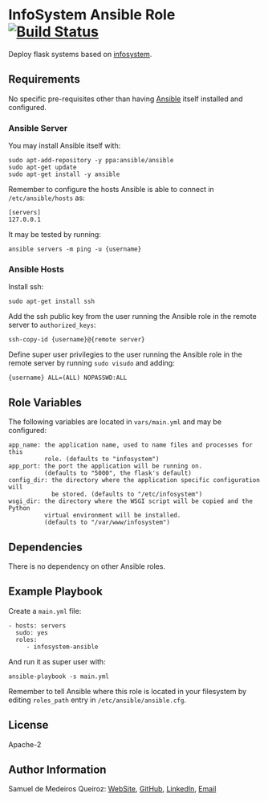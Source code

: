 # InfoSystem Ansible Role [![Build Status](https://travis-ci.org/samueldmq/infosystem-ansible.svg?branch=master)](https://travis-ci.org/samueldmq/infosystem-ansible)

Deploy flask systems based on
[infosystem](https://github.com/samueldmq/infosystem).

## Requirements

No specific pre-requisites other than having [Ansible](https://www.ansible.com)
itself installed and configured.

### Ansible Server

You may install Ansible itself with:

    sudo apt-add-repository -y ppa:ansible/ansible
    sudo apt-get update
    sudo apt-get install -y ansible

Remember to configure the hosts Ansible is able to connect in
`/etc/ansible/hosts` as:

    [servers]
    127.0.0.1

It may be tested by running:

    ansible servers -m ping -u {username}

### Ansible Hosts

Install ssh:

    sudo apt-get install ssh

Add the ssh public key from the user running the Ansible role in the remote
server to `authorized_keys`:

    ssh-copy-id {username}@{remote server}

Define super user privilegies to the user running the Ansible role in the
remote server by running `sudo visudo` and adding:

    {username} ALL=(ALL) NOPASSWD:ALL

## Role Variables

The following variables are located in `vars/main.yml` and may be configured:

    app_name: the application name, used to name files and processes for this
              role. (defaults to "infosystem")
    app_port: the port the application will be running on.
              (defaults to "5000", the flask's default)
    config_dir: the directory where the application specific configuration will
                be stored. (defaults to "/etc/infosystem")
    wsgi_dir: the directory where the WSGI script will be copied and the Python
              virtual environment will be installed.
              (defaults to "/var/www/infosystem")

## Dependencies

There is no dependency on other Ansible roles.

## Example Playbook

Create a `main.yml` file:

    - hosts: servers
      sudo: yes
      roles:
         - infosystem-ansible

And run it as super user with:

    ansible-playbook -s main.yml

Remember to tell Ansible where this role is located in your filesystem by
editing `roles_path` entry in `/etc/ansible/ansible.cfg`.

## License

Apache-2

## Author Information

Samuel de Medeiros Queiroz: [WebSite](http://www.samueldmq.com),
[GitHub](https://github.com/samueldmq),
[LinkedIn](https://br.linkedin.com/in/samueldmq),
[Email](mailto:samueldmq@gmail.com)
